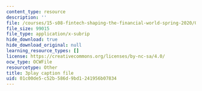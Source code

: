 ```yaml
---
content_type: resource
description: ''
file: /courses/15-s08-fintech-shaping-the-financial-world-spring-2020/01c00de5c52b586d9bd1241956b07834_OUAMdi281mQ.vtt
file_size: 99015
file_type: application/x-subrip
hide_download: true
hide_download_original: null
learning_resource_types: []
license: https://creativecommons.org/licenses/by-nc-sa/4.0/
ocw_type: OCWFile
resourcetype: Other
title: 3play caption file
uid: 01c00de5-c52b-586d-9bd1-241956b07834
---
```

